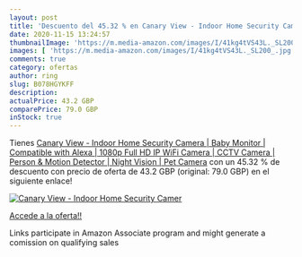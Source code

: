 ```yaml
---
layout: post
title: 'Descuento del 45.32 % en Canary View - Indoor Home Security Camer'
date: 2020-11-15 13:24:57
thumbnailImage: 'https://m.media-amazon.com/images/I/41kg4tVS43L._SL200_.jpg'
images: [ 'https://m.media-amazon.com/images/I/41kg4tVS43L._SL200_.jpg' ]
comments: true
category: ofertas
author: ring
slug: B078HGYKFF
description:
actualPrice: 43.2 GBP
comparePrice: 79.0 GBP
inStock: true
---
```


Tienes [Canary View - Indoor Home Security Camera | Baby Monitor | Compatible with Alexa | 1080p Full HD IP WiFi Camera | CCTV Camera | Person & Motion Detector | Night Vision | Pet Camera](https://www.amazon.co.uk/dp/B078HGYKFF/?tag=tolees0a-21) con un 45.32 % de descuento con precio de oferta de 43.2 GBP (original: 79.0 GBP) en el siguiente enlace!

[![Canary View - Indoor Home Security Camer](https://m.media-amazon.com/images/I/41kg4tVS43L._SL200_.jpg)](https://www.amazon.co.uk/dp/B078HGYKFF/?tag=tolees0a-21)

[Accede a la oferta!!](https://www.amazon.co.uk/dp/B078HGYKFF/?tag=tolees0a-21)

Links participate in Amazon Associate program and might generate a comission on qualifying sales



